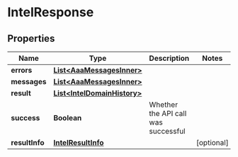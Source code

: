 

# IntelResponse


## Properties

| Name | Type | Description | Notes |
|------------ | ------------- | ------------- | -------------|
|**errors** | [**List&lt;AaaMessagesInner&gt;**](AaaMessagesInner.md) |  |  |
|**messages** | [**List&lt;AaaMessagesInner&gt;**](AaaMessagesInner.md) |  |  |
|**result** | [**List&lt;IntelDomainHistory&gt;**](IntelDomainHistory.md) |  |  |
|**success** | **Boolean** | Whether the API call was successful |  |
|**resultInfo** | [**IntelResultInfo**](IntelResultInfo.md) |  |  [optional] |



